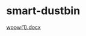 
# smart-dustbin 
[woow(1).docx](https://github.com/sprakash079/smart-dustbin/files/6341985/woow.1.docx)
